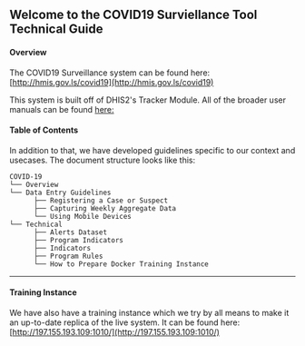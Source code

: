 ## Welcome to the COVID19 Surviellance Tool Technical Guide

#### Overview

The COVID19 Surveillance system can be found here: [http://hmis.gov.ls/covid19](http://hmis.gov.ls/covid19)


This system is built off of DHIS2's Tracker Module. All of the broader user manuals can be found [here:](https://dhis2.github.io/dhis2-docs/master/en/user/html/dhis2_user_manual_en.html)

#### Table of Contents
In addition to that, we have developed guidelines specific to our context and usecases. The document structure looks like this:

```
COVID-19
└── Overview
└── Data Entry Guidelines
      ├── Registering a Case or Suspect
      ├── Capturing Weekly Aggregate Data
      └── Using Mobile Devices
└── Technical
      ├── Alerts Dataset
      ├── Program Indicators
      ├── Indicators
      ├── Program Rules
      └── How to Prepare Docker Training Instance
```

------------------------------------------------------------------------------------------------------------

#### Training Instance
We have also have a training instance which we try by all means to make it an up-to-date replica of the live system.
It can be found here: [http://197.155.193.109:1010/](http://197.155.193.109:1010/)